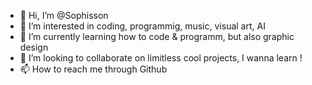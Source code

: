 - 👋 Hi, I’m @Sophisson
- 👀 I’m interested in coding, programmig, music, visual art, AI
- 🌱 I’m currently learning how to code & programm, but also graphic design
- 💞️ I’m looking to collaborate on limitless cool projects, I wanna learn !
- 📫 How to reach me through Github

<!---
Sophisson/Sophisson is a ✨ special ✨ repository because its `README.md` (this file) appears on your GitHub profile.
You can click the Preview link to take a look at your changes.
--->
